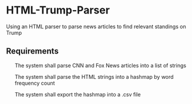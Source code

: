 # HTML-Trump-Parser
Using an HTML parser to parse news articles to find relevant standings on Trump

## Requirements
<ul>The system shall parse CNN and Fox News articles into a list of strings</ul>
<ul>The system shall parse the HTML strings into a hashmap by word frequency count</ul>
<ul>The system shall export the hashmap into a .csv file</ul>
